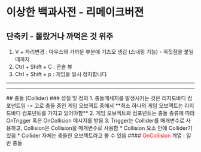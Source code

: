 # 이상한 백과사전 - 리메이크버젼
## 단축키 - 몰랐거나 까먹은 것 위주
1. V + 자리변경 : 마우스와 가까운 부분에 기즈모 생김 (스내핑 기능) - 꼭짓점을 붙일 때까지
2. Ctrl + Shift + C : 콘솔 뷰
3. Ctrl + Shift + p : 게임을 일시 정지합니다
<hr><hr>
## 충돌 (Collider)
### 성질 및 정의
1. 충돌메세지를 발생시키는 것은 리지드바디 컴포넌트임
-> 고로 충돌 중인 게임 오브젝트 중에서 **최소 하나의 게임 오브젝트는 리지드바디 컴포넌트를 가지고 있어야함**
2. 게임 오브젝트와 컴포넌트는 충돌 종류에 따라 OnTrigger 혹은 OnCollision 메시지를 받음
3. Trigger는 Collider를 매개변수로 사용하고, Collision은 Collision을 매개변수로 사용함
    * Collision 요소 안에 Collider가 있음
    * Collider 자체는 충돌한 오브젝트라고 볼 수 있음
#### <span style="color:red"> OnCollision </span>계열 : 일반 충돌
